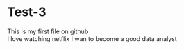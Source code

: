 # Test-3
This is my first file on github
<br>
I love watching netflix
I wan to become a good data analyst